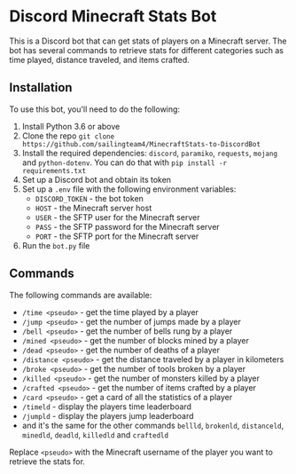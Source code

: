 # Discord Minecraft Stats Bot

This is a Discord bot that can get stats of players on a Minecraft server. The bot has several commands to retrieve stats for different categories such as time played, distance traveled, and items crafted.

## Installation

To use this bot, you'll need to do the following:

1. Install Python 3.6 or above
2. Clone the repo `git clone https://github.com/sailingteam4/MinecraftStats-to-DiscordBot`
4. Install the required dependencies: `discord`, `paramiko`, `requests`, `mojang` and `python-dotenv`. You can do that with `pip install -r requirements.txt`
4. Set up a Discord bot and obtain its token
5. Set up a `.env` file with the following environment variables:
    - `DISCORD_TOKEN` - the bot token
    - `HOST` - the Minecraft server host
    - `USER` - the SFTP user for the Minecraft server
    - `PASS` - the SFTP password for the Minecraft server
    - `PORT` - the SFTP port for the Minecraft server
6. Run the `bot.py` file

## Commands

The following commands are available:

- `/time <pseudo>` - get the time played by a player
- `/jump <pseudo>` - get the number of jumps made by a player
- `/bell <pseudo>` - get the number of bells rung by a player
- `/mined <pseudo>` - get the number of blocks mined by a player
- `/dead <pseudo>` - get the number of deaths of a player
- `/distance <pseudo>` - get the distance traveled by a player in kilometers
- `/broke <pseudo>` - get the number of tools broken by a player
- `/killed <pseudo>` - get the number of monsters killed by a player
- `/crafted <pseudo>` - get the number of items crafted by a player
- `/card <pseudo>` - get a card of all the statistics of a player
- `/timeld` - display the players time leaderboard
- `/jumpld` - display the players jump leaderboard
- and it's the same for the other commands `bellld`, `brokenld`, `distanceld`, `minedld`, `deadld`, `killedld` and `craftedld`

Replace `<pseudo>` with the Minecraft username of the player you want to retrieve the stats for.
